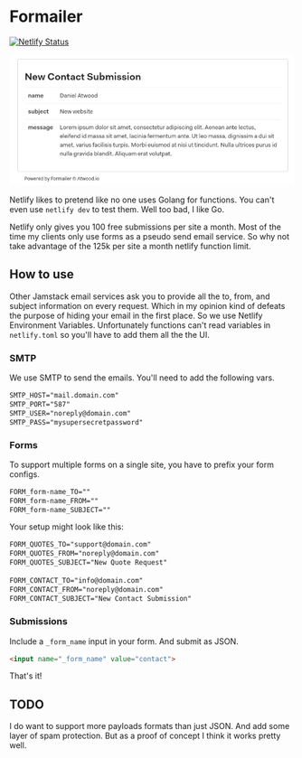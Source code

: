 # Formailer

[![Netlify Status](https://api.netlify.com/api/v1/badges/5729030b-a610-4165-b127-02133bd0e9bf/deploy-status)](https://app.netlify.com/sites/netlify-emailer/deploys)

![Screenshot](img.png)

Netlify likes to pretend like no one uses Golang for functions. You can't even use `netlify dev` to test them. Well too bad, I like Go.

Netlify only gives you 100 free submissions per site a month. Most of the time my clients only use forms as a pseudo send email service. So why not take advantage of the 125k per site a month netlify function limit.

## How to use
Other Jamstack email services ask you to provide all the to, from, and subject information on every request. Which in my opinion kind of defeats the purpose of hiding your email in the first place. So we use Netlify Environment Variables. Unfortunately functions can't read variables in `netlify.toml` so you'll have to add them all the the UI.

### SMTP
We use SMTP to send the emails. You'll need to add the following vars.
```env
SMTP_HOST="mail.domain.com"
SMTP_PORT="587"
SMTP_USER="noreply@domain.com"
SMTP_PASS="mysupersecretpassword"
```

### Forms
To support multiple forms on a single site, you have to prefix your form configs.
```env
FORM_form-name_TO=""
FORM_form-name_FROM=""
FORM_form-name_SUBJECT=""
```

Your setup might look like this:
```env
FORM_QUOTES_TO="support@domain.com"
FORM_QUOTES_FROM="noreply@domain.com"
FORM_QUOTES_SUBJECT="New Quote Request"

FORM_CONTACT_TO="info@domain.com"
FORM_CONTACT_FROM="noreply@domain.com"
FORM_CONTACT_SUBJECT="New Contact Submission"
```

### Submissions
Include a `_form_name` input in your form. And submit as JSON.
```html
<input name="_form_name" value="contact">
```

That's it!


## TODO
I do want to support more payloads formats than just JSON. And add some layer of spam protection. But as a proof of concept I think it works pretty well.